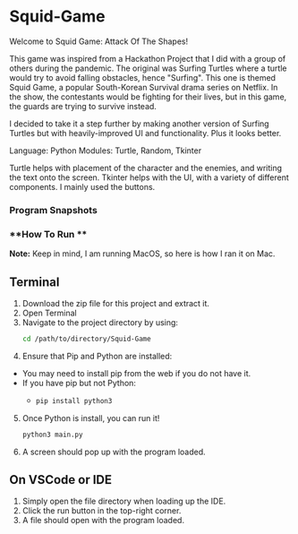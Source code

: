 # **Squid-Game**

Welcome to Squid Game: Attack Of The Shapes!

This game was inspired from a Hackathon Project that I did with a group of others during the pandemic. The original was Surfing Turtles where a turtle would try to avoid falling obstacles, hence "Surfing". This one is themed Squid Game, a popular South-Korean Survival drama series on Netflix. In the show, the contestants would be fighting for their lives, but in this game, the guards are trying to survive instead.

I decided to take it a step further by making another version of Surfing Turtles but with heavily-improved UI and functionality. Plus it looks better.

Language: Python
Modules: Turtle, Random, Tkinter

Turtle helps with placement of the character and the enemies, and writing the text onto the screen.
Tkinter helps with the UI, with a variety of different components. I mainly used the buttons.

### **Program Snapshots**


### **How To Run **
**Note:**
Keep in mind, I am running MacOS, so here is how I ran it on Mac.

## Terminal
1. Download the zip file for this project and extract it.
2. Open Terminal
3. Navigate to the project directory by using:
   ```bash
   cd /path/to/directory/Squid-Game
   ```
4. Ensure that Pip and Python are installed:
  - You may need to install pip from the web if you do not have it.
  - If you have pip but not Python:
    - ```bash
      pip install python3
      ```
5. Once Python is install, you can run it!
   ```bash
   python3 main.py
   ```
6. A screen should pop up with the program loaded.

## On VSCode or IDE
1. Simply open the file directory when loading up the IDE.
2. Click the run button in the top-right corner.
3. A file should open with the program loaded.









